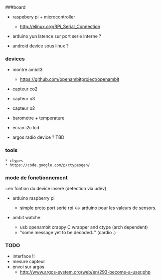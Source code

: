 ###board 
* raspebery pi + microcontroller
    * http://elinux.org/RPi_Serial_Connection
    
* arduino yun
    latence sur port serie interne ?
* android device sous linux ?

### devices 
* montre ambit3 
    * https://github.com/openambitproject/openambit 
    
* capteur co2
* capteur o3
* capteur o2
* barometre + temperature
* ecran i2c lcd 

* argos radio device ?
    TBD

### tools
    * ctypes
    * https://code.google.com/p/ctypesgen/ 

### mode de fonctionnement
~en fontion du device inseré (detection via udev)
* arduino raspberry pi
    *   simple proto port serie rpi <-> arduino  pour les valeurs de sensors.

* ambit watche
     * usb openambit crappy C wrapper and ctype (arch dependent)
     * "some message yet to be decoded.."  (cardio .)

### TODO

* interface !!
* mesure capteur
* envoi sur argos
    * http://www.argos-system.org/web/en/293-become-a-user.php
    



